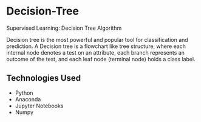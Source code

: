 # Decision-Tree
Supervised Learning: Decision Tree Algorithm 

Decision tree is the most powerful and popular tool for classification and prediction. A Decision tree is a flowchart like tree structure, where each internal node denotes a test on an attribute, each branch represents an outcome of the test, and each leaf node (terminal node) holds a class label.

## Technologies Used
* Python
* Anaconda
* Jupyter Notebooks
* Numpy

